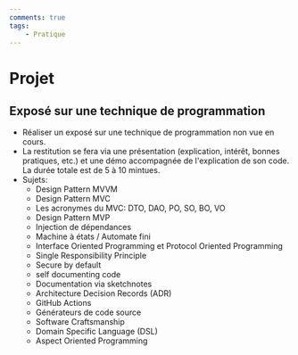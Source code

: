 ```yaml
---
comments: true
tags:
    - Pratique
---
```


# Projet

## Exposé sur une technique de programmation

-   Réaliser un exposé sur une technique de programmation non vue en cours.
-   La restitution se fera via une présentation (explication, intérêt, bonnes pratiques, etc.) et une démo accompagnée de l'explication de son code. La durée totale est de 5 à 10 mintues.
-   Sujets:
    -   Design Pattern MVVM
    -   Design Pattern MVC
    -   Les acronymes du MVC: DTO, DAO, PO, SO, BO, VO
    -   Design Pattern MVP
    -   Injection de dépendances
    -   Machine à états / Automate fini
    -   Interface Oriented Programming et Protocol Oriented Programming
    -   Single Responsibility Principle
    -   Secure by default
    -   self documenting code
    -   Documentation via sketchnotes
    -   Architecture Decision Records (ADR)
    -   GitHub Actions
    -   Générateurs de code source
    -   Software Craftsmanship
    -   Domain Specific Language (DSL)
    -   Aspect Oriented Programming
